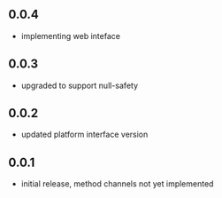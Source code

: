 ## 0.0.4
- implementing web inteface
## 0.0.3
- upgraded to support null-safety
## 0.0.2
- updated platform interface version
## 0.0.1
- initial release, method channels not yet implemented
